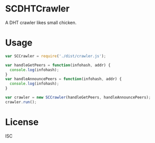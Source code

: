 # SCDHTCrawler
A DHT crawler likes small chicken.
# Usage  
``` js
var SCCrawler = require('./dist/crawler.js');

var handleGetPeers = function(infohash, addr) {
  console.log(infohash);
}
var handleAnnouncePeers = function(infohash, addr) {
  console.log(infohash);
}

var crawler = new SCCrawler(handleGetPeers, handleAnnouncePeers);
crawler.run();
```
# License
ISC
